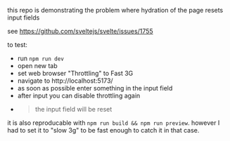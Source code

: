 this repo is demonstrating the problem where hydration of the page resets input fields

see https://github.com/sveltejs/svelte/issues/1755

to test:
- run `npm run dev`
- open new tab
- set web browser "Throttling" to Fast 3G
- navigate to http://localhost:5173/
- as soon as possible enter something in the input field
- after input you can disable throttling again
- > the input field will be reset

it is also reproducable with `npm run build && npm run preview`. however I had to set it to "slow 3g" to be fast enough to catch it in that case.

